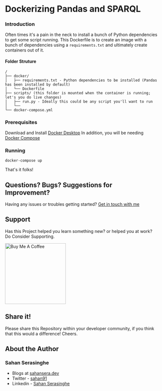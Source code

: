 # Dockerizing Pandas and SPARQL

### Introduction
Often times it's a pain in the neck to install a bunch of Python dependencies to get some script running. This Dockerfile is to create an image with a bunch of dependencies using a `requirements.txt` and ultimately create containers out of it.

#### Folder Struture
```
/
├── docker/
│   ├── requirements.txt - Python dependencies to be installed (Pandas has been installed by default)
│   └── Dockerfile
├── scripts/ (this folder is mounted when the container is running; let's you do live changes)
│   ├── run.py - Ideally this could be any script you'll want to run
│   └── 
└── docker-compose.yml
```

### Prerequisites
Download and Install [Docker Desktop](https://www.docker.com/products/docker-desktop)
In addition, you will be needing [Docker Compose](https://docs.docker.com/compose/)

### Running
```
docker-compose up
```

That's it folks!

## Questions? Bugs? Suggestions for Improvement?
Having any issues or troubles getting started? [Get in touch with me](https://sahansera.dev/contact/) 

## Support
Has this Project helped you learn something new? or helped you at work? Do Consider Supporting.

<a href="https://www.buymeacoffee.com/sahan" target="_blank"><img src="https://cdn.buymeacoffee.com/buttons/default-orange.png" alt="Buy Me A Coffee" width="200"  ></a>

## Share it!
Please share this Repository within your developer community, if you think that this would a difference! Cheers.

## About the Author
### Sahan Serasinghe
- Blogs at [sahansera.dev](https://sahansera.dev/)
- Twitter - [sahan91](https://www.twitter.com/sahan91)
- Linkedin - [Sahan Serasinghe](https://www.linkedin.com/in/sahanserasinghe/)
